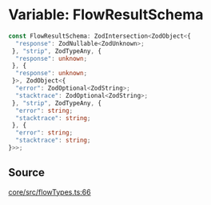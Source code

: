 # Variable: FlowResultSchema

```ts
const FlowResultSchema: ZodIntersection<ZodObject<{
  "response": ZodNullable<ZodUnknown>;
 }, "strip", ZodTypeAny, {
  "response": unknown;
 }, {
  "response": unknown;
 }>, ZodObject<{
  "error": ZodOptional<ZodString>;
  "stacktrace": ZodOptional<ZodString>;
 }, "strip", ZodTypeAny, {
  "error": string;
  "stacktrace": string;
 }, {
  "error": string;
  "stacktrace": string;
}>>;
```

## Source

[core/src/flowTypes.ts:66](https://github.com/firebase/genkit/blob/2b0be364306d92a8e7d13efc2da4fb04c1d21e29/js/core/src/flowTypes.ts#L66)
